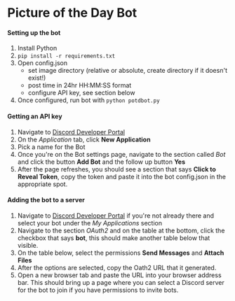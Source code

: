 # Picture of the Day Bot

#### Setting up the bot
1. Install Python
2. `pip install -r requirements.txt`
3. Open config.json
    - set image directory (relative or absolute, create directory if it doesn't exist!)
    - post time in 24hr HH:MM:SS format
    - configure API key, see section below
4. Once configured, run bot with `python potdbot.py`

#### Getting an API key
1. Navigate to [Discord Developer Portal](https://discord.com/developers/)
2. On the *Application* tab, click **New Application**
3. Pick a name for the Bot
4. Once you're on the Bot settings page, navigate to the section called *Bot* and click the button **Add Bot** and the follow up button **Yes**
5. After the page refreshes, you should see a section that says **Click to Reveal Token**, copy the token and paste it into the bot config.json in the appropriate spot. 

#### Adding the bot to a server
1. Navigate to [Discord Developer Portal](https://discord.com/developers/) if you're not already there and select your bot under the *My Applications* section
2. Navigate to the section *OAuth2* and on the table at the bottom, click the checkbox that says **bot**, this should make another table below that visible.
3. On the table below, select the permissions **Send Messages** and **Attach Files**
4. After the options are selected, copy the Oath2 URL that it generated.
5. Open a new browser tab and paste the URL into your browser address bar. This should bring up a page where you can select a Discord server for the bot to join if you have permissions to invite bots.
